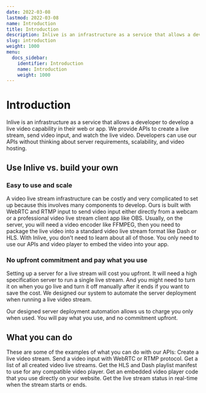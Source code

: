 ```yaml
---
date: 2022-03-08
lastmod: 2022-03-08
name: Introduction
title: Introduction
description: Inlive is an infrastructure as a service that allows a developer to develop a live video capability in their web or app.
slug: introduction
weight: 1000
menu:
  docs_sidebar:
    identifier: Introduction
    name: Introduction
    weight: 1000
---
```

# Introduction
Inlive is an infrastructure as a service that allows a developer to develop a live video capability in their web or app. We provide APIs to create a live stream, send video input, and watch the live video. Developers can use our APIs without thinking about server requirements, scalability, and video hosting.

## Use Inlive vs. build your own
### Easy to use and scale
A video live stream infrastructure can be costly and very complicated to set up because this involves many components to develop. Ours is built with WebRTC and RTMP input to send video input either directly from a webcam or a professional video live stream client app like OBS. Usually, on the server, you will need a video encoder like FFMPEG, then you need to package the live video into a standard video live stream format like Dash or HLS. With Inlive, you don't need to learn about all of those. You only need to use our APIs and video player to embed the video into your app.

### No upfront commitment and pay what you use
Setting up a server for a live stream will cost you upfront. It will need a high specification server to run a single live stream. And you might need to turn it on when you go live and turn it off manually after it ends if you want to save the cost. We designed our system to automate the server deployment when running a live video stream.

Our designed server deployment automation allows us to charge you only when used. You will pay what you use, and no commitment upfront.

## What you can do
These are some of the examples of what you can do with our APIs:
Create a live video stream.
Send a video input with WebRTC or RTMP protocol.
Get a list of all created video live streams.
Get the HLS and Dash playlist manifest to use for any compatible video player.
Get an embedded video player code that you use directly on your website.
Get the live stream status in real-time when the stream starts or ends.